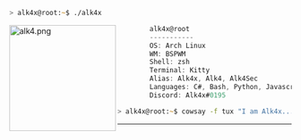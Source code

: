 
```zsh
> alk4x@root:~$ ./alk4x
```

<img align="left" src="https://raw.githubusercontent.com/alk4x/alk4x/main/assets/cube.png" alt="alk4.png" width="190"/>

```csharp
        alk4x@root
        -----------
        OS: Arch Linux
        WM: BSPWM
        Shell: zsh
        Terminal: Kitty
        Alias: Alk4x, Alk4, Alk4Sec
        Languages: C#, Bash, Python, Javascript
        Discord: Alk4x#0195
```
```zsh
> alk4x@root:~$ cowsay -f tux "I am Alk4x..."
```

---
